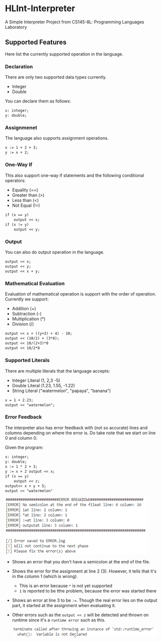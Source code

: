 # HLInt-Interpreter

A Simple Interpreter Project from CS145-8L: Programming Languages Laboratory

## Supported Features

Here list the currently supported operation in the language.

### Declaration

There are only two supported data types currently.

* Integer
* Double

You can declare them as follows:

```
x: integer;
y: double;
```

### Assignmenet

The language also supports assignment operations.

```
x := 1 + 2 + 3;
y := x + 2;
```

### One-Way If

This also support one-way if statements and the following conditional operators:

* Equality (==)
* Greater than (>)
* Less than (<)
* Not Equal (!=)

```
if (x == y)
    output << x;
if (x != y)
    output << y;
```

### Output

You can also do output operation in the language.

```
output << x;
output << y;
output << x + y;
```

### Mathematical Evaluation

Evaluation of mathematical operation is support with the order of operation. Currently we support:

* Addition (+)
* Subtraction (-)
* Multiplication (*)
* Division (/)

```
output << x + ((y+3) + 4) - 10;
output << (10/2) + (3*8);
output << 10/(2+3)*8
output << 10/2*8
```

### Supported Literals

There are multiple literals that the language accepts:

* Integer Literal (1, 2,3 -5)
* Double Literal (1.23, 1.55, -1.22)
* String Literal ("watermelon", "papaya", "banana")

```
x = 1 + 2.23;
output << "watermelon";
```

### Error Feedback

The interpreter also has error feedback with (not so accurate) lines and columns depending on where the error is. Do take note that we start on line 0 and column 0.

Given the program:

```
x: integer;
y: double;
x := 1 * 2 + 3;
y := x + 2 output << x;
if (x == y) 
    output << z;
output<< x + y + 5;
output << "watermelon"
```
![Alt text](Documentation/Images/image-1.png)

* Shows an error that you don't have a semicolon at the end of the file.
* Shows the error for the assignment at line 2 (3). However, it tells that it's in the column 1 (which is wrong).

    * This is an error because `*` is not yet supported
    * `1` is reported to be tthe problem, because the error was started there

* Shows an error at line 3 to be `:=`. Though the real error lies on the output part, it started at the assignment when evaluating it.

* Other errors such as the `output << z` will be detected and thrown on runtime since it's a `runtime error` such as this.

    ![Alt text](Documentation/Images/image-2.png)